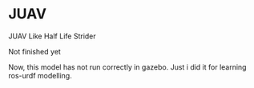 # JUAV
JUAV Like Half Life Strider

Not finished yet

Now, this model has not run correctly in gazebo. Just i did it for learning ros-urdf modelling.
